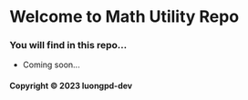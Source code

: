 # Welcome to Math Utility Repo
### You will find in this repo...

* Coming soon...

#### Copyright &#169; 2023 luongpd-dev
